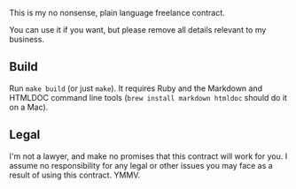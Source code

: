 This is my no nonsense, plain language freelance contract.

You can use it if you want, but please remove all details relevant to my business.

Build
-----
Run `make build` (or just `make`). It requires Ruby and the Markdown and HTMLDOC command line tools (`brew install markdown htmldoc` should do it on a Mac).

Legal
-----
I'm not a lawyer, and make no promises that this contract will work for you.
I assume no responsibility for any legal or other issues you may face as
a result of using this contract. YMMV.
